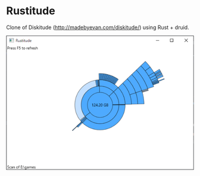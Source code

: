 # Rustitude

Clone of Diskitude (http://madebyevan.com/diskitude/) using Rust + druid.

![screenshot](https://github.com/fecf/rustitude/blob/screenshot/screenshot.png?raw=true)

